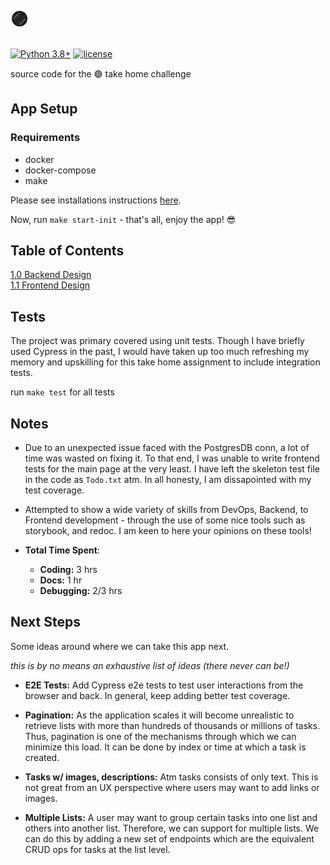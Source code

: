 # 🟣

[![Python 3.8+](https://img.shields.io/badge/python-3.8-blue.svg)](https://www.python.org/downloads/release/python-380/)
[![license](https://img.shields.io/badge/license-Apache-blue.svg)](https://img.shields.io/badge/license-Apache-blue)

source code for the 🟣 take home challenge

## App Setup

### Requirements

- docker
- docker-compose
- make

Please see installations instructions [here](./docs/setup.md).

Now, run `make start-init` - that's all, enjoy the app! 😎

## Table of Contents  

[1.0 Backend Design](./docs/api.md)  
[1.1 Frontend Design](./docs/client.md)

## Tests

The project was primary covered using unit tests. Though I have briefly used Cypress in the past, I would have taken up too much refreshing my memory and upskilling for this take home assignment to include integration tests.

run `make test` for all tests

## Notes

- Due to an unexpected issue faced with the PostgresDB conn, a lot of time was wasted on fixing it. To that end, I was unable to write frontend tests for the main page at the very least. I have left the skeleton test file in the code as `Todo.txt` atm. In all honesty, I am dissapointed with my test coverage.

- Attempted to show a wide variety of skills from DevOps, Backend, to Frontend development - through the use of some nice tools such as storybook, and redoc. I am keen to here your opinions on these tools!

- **Total Time Spent**:
  - **Coding:** 3 hrs
  - **Docs:** 1 hr
  - **Debugging:** 2/3 hrs

## Next Steps

Some ideas around where we can take this app next. 

*this is by no means an exhaustive list of ideas (there never can be!)*

- **E2E Tests:** Add Cypress e2e tests to test user interactions from the browser and back. In general, keep adding better test coverage.

- **Pagination:** As the application scales it will become unrealistic to retrieve lists with more than hundreds of thousands or millions of tasks. Thus, pagination is one of the mechanisms through which we can minimize this load. It can be done by index or time at which a task is created.

- **Tasks w/ images, descriptions:** Atm tasks consists of only text. This is not great from an UX perspective where users may want to add links or images.

- **Multiple Lists:** A user may want to group certain tasks into one list and others into another list. Therefore, we can support for multiple lists. We can do this by adding a new set of endpoints which are the equivalent CRUD ops for tasks at the list level.
